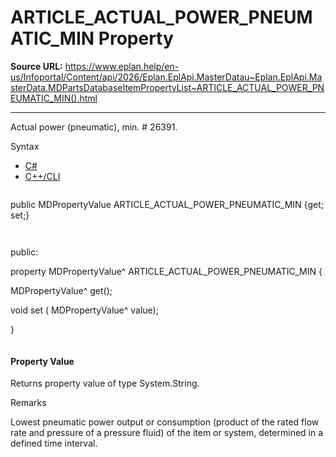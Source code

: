 # ARTICLE_ACTUAL_POWER_PNEUMATIC_MIN Property

**Source URL:** https://www.eplan.help/en-us/Infoportal/Content/api/2026/Eplan.EplApi.MasterDatau~Eplan.EplApi.MasterData.MDPartsDatabaseItemPropertyList~ARTICLE_ACTUAL_POWER_PNEUMATIC_MIN().html

---

Actual power (pneumatic), min. # 26391.

Syntax

- [C#](#i-syntax-CS)
- [C++/CLI](#i-syntax-CPP2005)

```
```
public MDPropertyValue ARTICLE_ACTUAL_POWER_PNEUMATIC_MIN {get; set;}
```
```

```
```
public:

property MDPropertyValue^ ARTICLE_ACTUAL_POWER_PNEUMATIC_MIN {

   MDPropertyValue^ get();

   void set (    MDPropertyValue^ value);

}
```
```

#### Property Value

Returns property value of type System.String.

Remarks

Lowest pneumatic power output or consumption (product of the rated flow rate and pressure of a pressure fluid) of the item or system, determined in a defined time interval.
